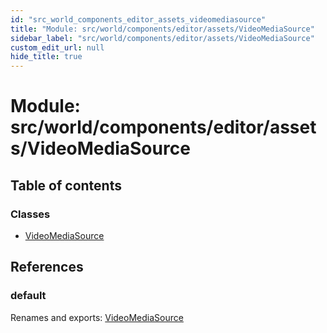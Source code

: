 ```yaml
---
id: "src_world_components_editor_assets_videomediasource"
title: "Module: src/world/components/editor/assets/VideoMediaSource"
sidebar_label: "src/world/components/editor/assets/VideoMediaSource"
custom_edit_url: null
hide_title: true
---
```


# Module: src/world/components/editor/assets/VideoMediaSource

## Table of contents

### Classes

- [VideoMediaSource](../classes/src_world_components_editor_assets_videomediasource.videomediasource.md)

## References

### default

Renames and exports: [VideoMediaSource](../classes/src_world_components_editor_assets_videomediasource.videomediasource.md)
